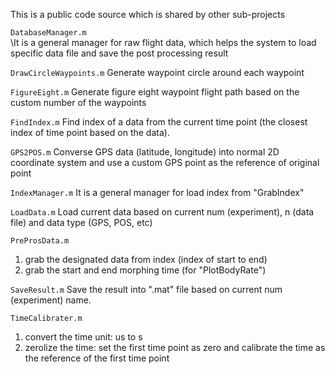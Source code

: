 This is a public code source which is shared by other sub-projects

`DatabaseManager.m`<br> 
\It is a general manager for raw flight data, which helps the system to load specific data file and save the post processing result

`DrawCircleWaypoints.m`
Generate waypoint circle around each waypoint

`FigureEight.m`
Generate figure eight waypoint flight path based on the custom number of the waypoints

`FindIndex.m`
Find index of a data from the current time point (the closest index of time point based on the data).

`GPS2POS.m`
Converse GPS data (latitude, longitude) into normal 2D coordinate system and use a custom GPS point as the reference of original point

`IndexManager.m`
It is a general manager for load index from "GrabIndex"

`LoadData.m`
Load current data based on current num (experiment), n (data file) and data type (GPS, POS, etc)

`PreProsData.m`
1. grab the designated data from index (index of start to end)
2. grab the start and end morphing time (for "PlotBodyRate")

`SaveResult.m`
Save the result into ".mat" file based on current num (experiment) name.

`TimeCalibrater.m`
1. convert the time unit: us to s
2. zerolize the time: set the first time point as zero and calibrate the time as the reference of the first time point
